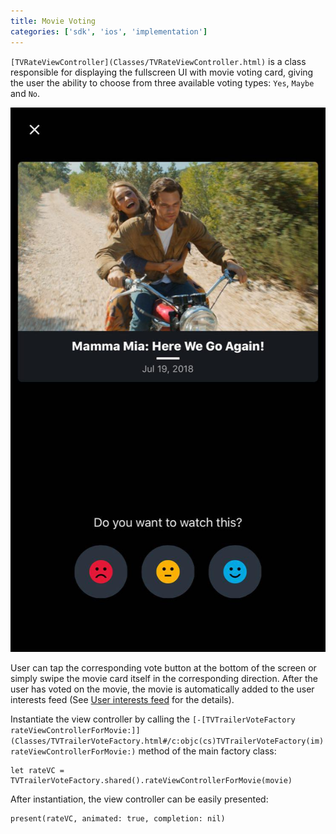```yaml
---
title: Movie Voting
categories: ['sdk', 'ios', 'implementation']
---
```


`[TVRateViewController](Classes/TVRateViewController.html)` is a class responsible for displaying the fullscreen UI with movie voting card, giving the user the ability to choose from three available voting types: `Yes`, `Maybe` and `No`.

![](movie_voting.png)

User can tap the corresponding vote button at the bottom of the screen or simply swipe the movie card itself in the corresponding direction. After the user has voted on the movie, the movie is automatically added to the user interests feed (See [User interests feed](./user-interests-feed) for the details).

Instantiate the view controller by calling the `[-[TVTrailerVoteFactory rateViewControllerForMovie:]](Classes/TVTrailerVoteFactory.html#/c:objc(cs)TVTrailerVoteFactory(im)rateViewControllerForMovie:)` method of the main factory class:

    let rateVC = TVTrailerVoteFactory.shared().rateViewControllerForMovie(movie)

After instantiation, the view controller can be easily presented:

    present(rateVC, animated: true, completion: nil)
